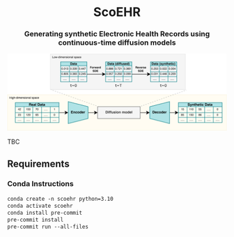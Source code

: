 <h1 align='center'>ScoEHR</h1>
<h3 align='center'>Generating synthetic Electronic Health Records using <br>continuous-time diffusion models</h3>

<div align="center">

![image](assets/scoehr-architecture.png "ScoEHR architecture.")

</div>

TBC

## Requirements

### Conda Instructions

```
conda create -n scoehr python=3.10
conda activate scoehr
conda install pre-commit
pre-commit install
pre-commit run --all-files
```

